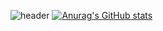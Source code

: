 ![header](https://capsule-render.vercel.app/api?type=wave&color=auto&height=300&section=header&text=Yujeong's%20Github&fontSize=90)
[![Anurag's GitHub stats](https://github-readme-stats.vercel.app/api?username=dbwjd323&hide=stars)](https://github.com/anuraghazra/github-readme-stats)


